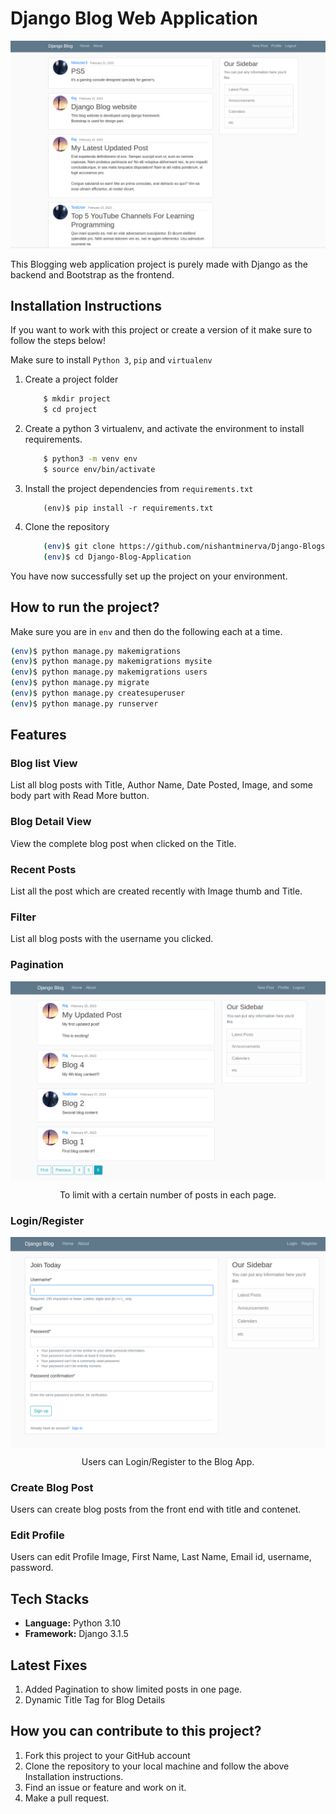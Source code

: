 # Django Blog Web Application
![blog-app-cover](https://github.com/nishantminerva/Django-Blogsite/blob/main/screenshots/ss1.png?raw=true)


This Blogging web application project is purely made with Django as the backend and Bootstrap as the frontend.

## Installation Instructions

If you want to work with this project or create a version of it make sure to follow the steps below!

 Make sure to install ` Python 3 `, ` pip ` and ` virtualenv `   
1. Create a project folder
   
    ```bash
        $ mkdir project
        $ cd project
    ```
2. Create a python 3 virtualenv, and activate the environment to install requirements.
    ```bash
        $ python3 -m venv env
        $ source env/bin/activate
    ``` 
3. Install the project dependencies from `requirements.txt`
    ```
        (env)$ pip install -r requirements.txt
    ```
4. Clone the repository
   
    ```bash
        (env)$ git clone https://github.com/nishantminerva/Django-Blogsite.git
        (env)$ cd Django-Blog-Application
    ```

You have now successfully set up the project on your environment.

## How to run  the project?

Make sure you are in `env` and then do the following each at a time.

```bash
(env)$ python manage.py makemigrations
(env)$ python manage.py makemigrations mysite
(env)$ python manage.py makemigrations users
(env)$ python manage.py migrate
(env)$ python manage.py createsuperuser
(env)$ python manage.py runserver
```

## Features

### Blog list View
List all blog posts with Title, Author Name, Date Posted, Image, and some body part with Read More button.

### Blog Detail View
View the complete blog post when clicked on the Title.

### Recent Posts
List all the post which are created recently with Image thumb and Title.

### Filter
List all blog posts with the username you clicked.

### Pagination

<p align="center">
  <img align="center" src="screenshots/ss2.png?raw=true" alt="OOPS" width="700">
</p>
<p align="center">
  To limit with a certain number of posts in each page.
</p>



### Login/Register

<p align="center">
  <img align="center" src="screenshots/ss3.png?raw=true" alt="OOPS" width="700">
</p>
<p align="center">
  Users can Login/Register to the Blog App.
</p>



### Create Blog Post
Users can create blog posts from the front end with title and contenet.

### Edit Profile
Users can edit Profile Image, First Name, Last Name, Email id, username, password.

## Tech Stacks

* **Language:**  Python 3.10
* **Framework:** Django 3.1.5

## Latest Fixes

1. Added Pagination to show limited posts in one page.
2. Dynamic Title Tag for Blog Details

## How you can contribute to this project?

1. Fork this project to your GitHub account
2. Clone the repository to your local machine and follow the above Installation instructions.
3. Find an issue or feature and work on it.
4. Make a pull request.

